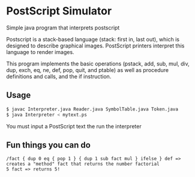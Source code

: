 # PostScript Simulator

Simple java program that interprets postscript

Postscript is a stack-based language (stack: first in, last out), which is designed to describe
graphical images. PostScript printers interpret this language to render images.

This program implements the basic operations (pstack, add, sub, mul, div, dup, exch, eq, ne, def, pop, quit,
and ptable) as well as procedure definitions and calls, and the if instruction.

## Usage
```bash
$ javac Interpreter.java Reader.java SymbolTable.java Token.java
$ java Interpreter < mytext.ps
```
You must input a PostScript text the run the interpreter

## Fun things you can do
```
/fact { dup 0 eq { pop 1 } { dup 1 sub fact mul } ifelse } def => creates a "method" fact that returns the number factorial
5 fact => returns 5!
```


